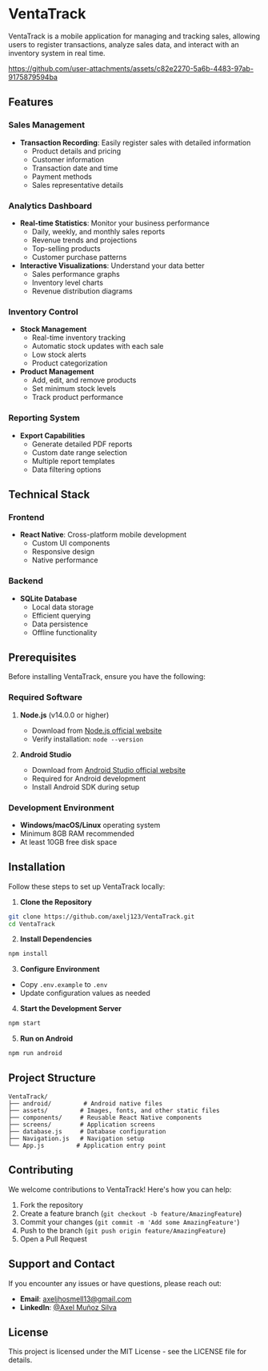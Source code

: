 # VentaTrack

VentaTrack is a mobile application for managing and tracking sales, allowing users to register transactions, analyze sales data, and interact with an inventory system in real time.


https://github.com/user-attachments/assets/c82e2270-5a6b-4483-97ab-9175879594ba

## Features

### Sales Management
- **Transaction Recording**: Easily register sales with detailed information
  - Product details and pricing
  - Customer information
  - Transaction date and time
  - Payment methods
  - Sales representative details

### Analytics Dashboard
- **Real-time Statistics**: Monitor your business performance
  - Daily, weekly, and monthly sales reports
  - Revenue trends and projections
  - Top-selling products
  - Customer purchase patterns
- **Interactive Visualizations**: Understand your data better
  - Sales performance graphs
  - Inventory level charts
  - Revenue distribution diagrams

### Inventory Control
- **Stock Management**
  - Real-time inventory tracking
  - Automatic stock updates with each sale
  - Low stock alerts
  - Product categorization
- **Product Management**
  - Add, edit, and remove products
  - Set minimum stock levels
  - Track product performance

### Reporting System
- **Export Capabilities**
  - Generate detailed PDF reports
  - Custom date range selection
  - Multiple report templates
  - Data filtering options

## Technical Stack

### Frontend
- **React Native**: Cross-platform mobile development
  - Custom UI components
  - Responsive design
  - Native performance

### Backend
- **SQLite Database**
  - Local data storage
  - Efficient querying
  - Data persistence
  - Offline functionality

## Prerequisites

Before installing VentaTrack, ensure you have the following:

### Required Software
1. **Node.js** (v14.0.0 or higher)
   - Download from [Node.js official website](https://nodejs.org/)
   - Verify installation: `node --version`

2. **Android Studio**
   - Download from [Android Studio official website](https://developer.android.com/studio)
   - Required for Android development
   - Install Android SDK during setup

### Development Environment
- **Windows/macOS/Linux** operating system
- Minimum 8GB RAM recommended
- At least 10GB free disk space

## Installation

Follow these steps to set up VentaTrack locally:

1. **Clone the Repository**
```bash
git clone https://github.com/axelj123/VentaTrack.git
cd VentaTrack
```

2. **Install Dependencies**
```bash
npm install
```

3. **Configure Environment**
- Copy `.env.example` to `.env`
- Update configuration values as needed

4. **Start the Development Server**
```bash
npm start
```

5. **Run on Android**
```bash
npm run android
```

## Project Structure

```
VentaTrack/
├── android/         # Android native files
├── assets/         # Images, fonts, and other static files
├── components/     # Reusable React Native components
├── screens/        # Application screens
├── database.js     # Database configuration
├── Navigation.js   # Navigation setup
└── App.js         # Application entry point
```

## Contributing

We welcome contributions to VentaTrack! Here's how you can help:

1. Fork the repository
2. Create a feature branch (`git checkout -b feature/AmazingFeature`)
3. Commit your changes (`git commit -m 'Add some AmazingFeature'`)
4. Push to the branch (`git push origin feature/AmazingFeature`)
5. Open a Pull Request

## Support and Contact

If you encounter any issues or have questions, please reach out:

- **Email**: axeljhosmell13@gmail.com
- **LinkedIn**: [@Axel Muñoz Silva](https://www.linkedin.com/in/axel-muñoz-silva/)

## License

This project is licensed under the MIT License - see the LICENSE file for details.
